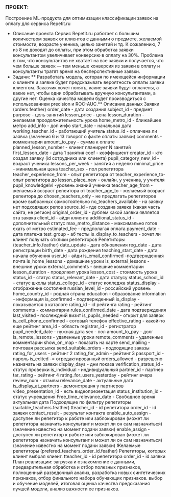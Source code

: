 
### ПРОЕКТ:
Построение ML-продукта для оптимизации классификации заявок на оплату для сервиса Repetit.ru
- Описание проекта
Сервис Repetit.ru работает с большим количеством заявок от клиентов с данными о предмете, желаемой стоимости, возрасте ученика, целью занятий и тд. К сожалению, 7 из 8 не доходят до оплаты, при этом обработка заявки консультантом увеличивает конверсию в оплату на 30%.
Проблема в том, что консультантов не хватает на все заявки и получается, что чем больше заявок — тем меньше конверсия из заявки в оплату и консультанты тратят время на бесперспективные заявки.
- Задачи:
** Разработать модель, которая по имеющейся информации о клиенте и заявке будет предсказывать вероятность оплаты заявки клиентом.
Заказчик хочет понять, какие заявки будут оплачены, а какие нет, чтобы одни обрабатывать вручную консультантами, а другие нет.
Оценка качества модели будет производиться с использованием precision и ROC-AUC.**
Описание данных
Заявки (orders.feather)
order_date - дата создания
subject_id - предмет
purpose - цель занятий
lesson_price - цена
lesson_duration - желаемая проодолжительность урока
home_metro_id - ближайшее метро
add_info - доп инфо
start_date - начальная дата
working_teacher_id - работающий учитель
status_id - оплачена ли заявка (значения 6 и 13 говорят о факте оплаты заявки)
comments - комментарии
amount_to_pay - сумма к оплате
planned_lesson_number - клиент планирует N занятий
first_lesson_date - дата 1 занятия
coef - коэффициент
creator_id - кто создал заявку (id сотрудника или клиента)
pupil_category_new_id - возраст ученика
lessons_per_week - занятий а неделю
minimal_price - минимальная цена
teacher_sex - пол репетитора
teacher_experience_from - опыт репетитора от
teacher_experience_to- опыт репетитора до
lesson_place_new - онлайн, у ученика, у учителя
pupil_knowledgelvl -уровень знаний ученика
teacher_age_from - желаемый возраст репеитора от
teacher_age_to - желаемый возраст репеитора до
chosen_teachers_only - не предлагать репетиторов кроме выбранных самостоятельно
no_teachers_available - на заявку нет подходящих репов
source_id - где создана заявка (какая часть сайта, не регион)
original_order_id - дублем какой заявки является эта заявка
client_id - айди клиента
additional_status_id - дополнительный статус
max_metro_distance - максимально готов ехать от метро
estimated_fee - предполагая оплата
payment_date - дата платежа
test_group - аб тесты
is_display_to_teachers - хочет ли клиент получать отклики репетиторов
Репетиторы (teacher_info.feather)
date_update - дата обновления
reg_date - дата регистрации
birth_date - дата рождения
teaching_start_date - дата начала обучения
user_id - айди
is_email_confirmed -подтвержденная почта
is_home_lessons - домашние уроки
is_external_lessons - внешние уроки
external_comments - внешние комментарии
lesson_duration - продолжит урока
lesson_cost - стоимость урока
status_id - статус
status_relevant_date - дата статусу
status_school_id - статус школы
status_college_id - статус колледжа
status_display - отображение состояния
russian_level_id - российский уровень
home_country_id - родная страна
education - образование
information - информация
is_confirmed - подтвержденный
is_display - показывается в каталоге
rating_id - id рейтинга
rating - рейтинг
comments - комментарии
rules_confirmed_date - дата подтверждения
last_visited - послеждний визит
is_pupils_needed - открыт для заявок
is_cell_phone_confirmed - сотовый телефон
effective_rating - какой-то еще рейтинг
area_id - область
registrar_id - регистратор
pupil_needed_date - нужная дата
sex - пол
amount_to_pay - долг
is_remote_lessons - удаленные уроки
remote_comments - удаленные комментарии
show_on_map - показать на карте
send_mailing - почтовая рассылка
send_suitable_orders - подходящие заказы
rating_for_users - рейтинг 2
rating_for_admin - рейтинг 3
passport_id - пароль
is_edited -= отредактированный
orders_allowed - разрешено назначать на заявки
display_days - дни показа
verification_status_id - статус проверки
is_individual - индивидуальный
partner_id - партнер
tar_rating - рейтинг 4
rating_for_users_yesterday - рейтинг вчера
review_num - отзывы
relevance_date - актуальные дата
is_display_at_partners - демонстрация у партнеров
video_presentation_id - есть видеопрезентация
status_institution_id - статус учреждения
Free_time_relevance_date - Свободное время актуальная дата
Подходящие по фильтру репетиторы (suitable_teachers.feather)
tteacher_id - id репетитора
order_id - id заявки
contact_result - результат контакта
enable_auto_assign - доступен ли репетитор к работе или заблокирован (может ли репетитора назначить консультант и может ли он сам назначиться) (значение известно на момент подачи заявки)
enable_assign - доступен ли репетитор к работе или заблокирован (может ли репетитора назначить консультант и может ли он сам назначиться) (значение известно на момент подачи заявки)
Желаемые репетиторы (prefered_teachers_order_id.feather) Репетиторы, которых клиент выбрал клиент.
tteacher_id - id репетитора
order_id - id заявки
План реализации:
загрузка и ознакомление с данными,
предварительная обработка и отбор полезных признаков,
полноценный разведочный анализ,
разработка новых синтетических признаков,
отбор финального набора обучающих признаков.
выбор и обучение моделей,
итоговая оценка качества предсказания лучшей модели,
анализ важности ее признаков.
